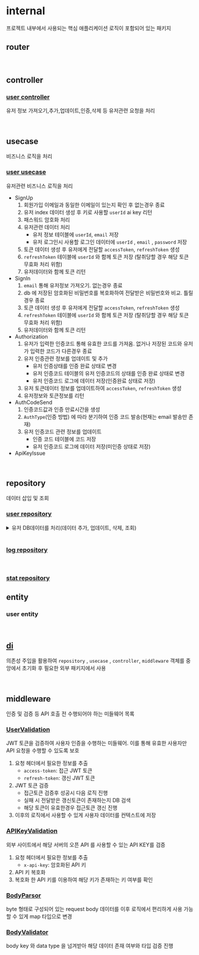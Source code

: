 # internal

프로젝트 내부에서 사용되는 핵심 애플리케이션 로직이 포함되어 있는 패키지

## router

</br>

## controller

### [user controller](https://github.com/PARKNAMSU/cron-alarm-server/blob/main/app/internal/controller/user_controller/user_controller.go)

유저 정보 가져오기,추가,업데이트,인증,삭제 등 유저관련 요청을 처리

</br>

## usecase

비즈니스 로직을 처리

### [user usecase](https://github.com/PARKNAMSU/cron-alarm-server/blob/main/app/internal/usecase/user_usecase/user_usecase.go)

<detail>

<summary>유저관련 비즈니스 로직을 처리</summary>

* SignUp
    1. 회원가입 이메일과 동일한 이메일이 있는지 확인 후 없는경우 종료
    2. 유저 index 데이터 생성 후 키로 사용할 `userId` ai key 리턴
    3. 패스워드 암호화 처리
    4. 유저관련 데이터 처리
        * 유저 정보 테이블에 `userId`, `email` 저장
        * 유저 로그인시 사용할 로그인 데이터에 `userId` , `email` , `password` 저장
    5. 토큰 데이터 생성 후 유저에게 전달할 `accessToken`, `refreshToken` 생성
    6. `refreshToken` 테이블에 `userId` 와 함께 토큰 저장 (탈취당할 경우 해당 토큰 무효화 처리 위함)
    7. 유저데이터와 함께 토큰 리턴
* SignIn
    1. `email` 통해 유저정보 가져오기. 없는경우 종료
    2. db 에 저장된 암호화된 비밀번호를 복호화하여 전달받은 비밀번호와 비교. 틀릴경우 종료
    3. 토큰 데이터 생성 후 유저에게 전달할 `accessToken`, `refreshToken` 생성
    4. `refreshToken` 테이블에 `userId` 와 함께 토큰 저장 (탈취당할 경우 해당 토큰 무효화 처리 위함)
    5. 유저데이터와 함께 토큰 리턴
* Authorization
    1. 유저가 입력한 인증코드 통해 유효한 코드를 가져옴. 없거나 저장된 코드와 유저가 입력한 코드가 다른경우 종료
    2. 유저 인증관련 정보를 업데이트 및 추가
        * 유저 인증상태를 인증 완료 상태로 변경
        * 유저 인증코드 테이블의 유저 인증코드의 상태를 인증 완료 상태로 변경
        * 유저 인증코드 로그에 데이터 저장(인증완료 상태로 저장)
    3. 유저 토큰데이터 정보를 업데이트하여 `accessToken`, `refreshToken` 생성
    4. 유저정보와 토큰정보를 리턴
* AuthCodeSend
    1. 인증코드값과 인증 만료시간을 생성
    2. `AuthType`(인증 방법) 에 따라 분기하여 인증 코드 발송(현재는 email 발송만 존재)
    3. 유저 인증코드 관련 정보를 업데이트
        * 인증 코드 테이블에 코드 저장
        * 유저 인증코드 로그에 데이터 저장(미인증 상태로 저장)
* ApiKeyIssue

</detail>

</br>

## repository

데이터 삽입 및 조회

### [user repository](https://github.com/PARKNAMSU/cron-alarm-server/blob/main/app/internal/repository/user_repository/repository.go) 

<details>

<summary>유저 DB데이터를 처리(데이터 추가, 업데이트, 삭제, 조회)</summary>

* GetUser
    * 유저 전체 정보 가져오기 (select)
* CreateUser
    * 유저 index 테이블 유저 생성 (insert)
* SetUserLoginData
    * 유저 로그인 정보 생성 및 업데이트 (duplicate)
* SetUserOauth
    * 유저 oauth 정보 생성 및 업데이트 (duplicate)
* SetUserInformation
    * 유저 상세정보 생성 및 업데이트 (duplicate)
* Authorization
    * 유저 인증 (update)
* SetUserRefreshToken
    * 유저 갱신 토큰 생성 및 업데이트 (duplicate)
* DeleteUser
    * 유저 삭제상태로 업데이트 (update)
* GetUserApiKey
    * 유저 api key 가져오기 (select)
* GetRefreshToken
    * 유저 갱신 토큰 가져오기 (select)
* SetUserApiKey
    * 유저 api key 생성 및 업데이트 (duplicate)
* SetUserAuthCode
    * 유저 인증 코드 발급 (insert)
* UserAuthorization
    * 유저 인증 처리 (update)
* GetAvailableAuthCode
    * 유효한 인증 코드 가져오기 (select)

</details>

</br>

### [log repository](https://github.com/PARKNAMSU/cron-alarm-server/blob/main/app/internal/repository/log_repository/repository.go)

</br>

### [stat repository](https://github.com/PARKNAMSU/cron-alarm-server/blob/main/app/internal/repository/stat_repository/repository.go)


## entity

### user entity

</br>

## [di](https://github.com/PARKNAMSU/cron-alarm-server/blob/main/app/internal/di/inject.go) 
의존성 주입을 활용하여 
`repository` , `usecase` , `controller`, `middleware` 객체를 중앙에서 초기화 후 필요한 외부 패키지에서 사용

</br>

## middleware

인증 및 검증 등 API 호출 전 수행되어야 하는 미들웨어 목록

### [UserValidation](https://github.com/PARKNAMSU/cron-alarm-server/blob/main/app/internal/middleware/middleware.go)

JWT 토큰을 검증하여 사용자 인증을 수행하는 미들웨어.
이를 통해 유효한 사용자만 API 요청을 수행할 수 있도록 보호

1. 요청 헤더에서 필요한 정보를 추출
    * `access-token`: 접근 JWT 토큰
    * `refresh-token`: 갱신 JWT 토큰 
2. JWT 토큰 검증
    * 접근토큰 검증후 성공시 다음 로직 진행
    * 실패 시 전달받은 갱신토큰이 존재하는지 DB 검색 
    * 해당 토큰이 유효한경우 접근토큰 갱신 진행
3. 이후의 로직에서 사용할 수 있게 사용자 데이터를 컨텍스트에 저장

### [APIKeyValidation](https://github.com/PARKNAMSU/cron-alarm-server/blob/main/app/internal/middleware/middleware.go)

외부 사이트에서 해당 서버의 오픈 API 를 사용할 수 있는 API KEY를 검증

1. 요청 헤더에서 필요한 정보를 추출
    * `x-api-key`: 암호화된 API 키
2. API 키 복호화
3. 복호화 한 API 키를 이용하여 해당 키가 존재하는 키 여부를 확인

### [BodyParsor](https://github.com/PARKNAMSU/cron-alarm-server/blob/main/app/internal/middleware/middleware.go)

byte 형태로 구성되어 있는 request body 데이터를 이후 로직에서 편리하게 사용 가능할 수 있게 map 타입으로 변경 

### [BodyValidator](https://github.com/PARKNAMSU/cron-alarm-server/blob/main/app/internal/middleware/middleware.go)

body key 와 data type 을 넘겨받아 해당 데이터 존재 여부와 타입 검증 진행
